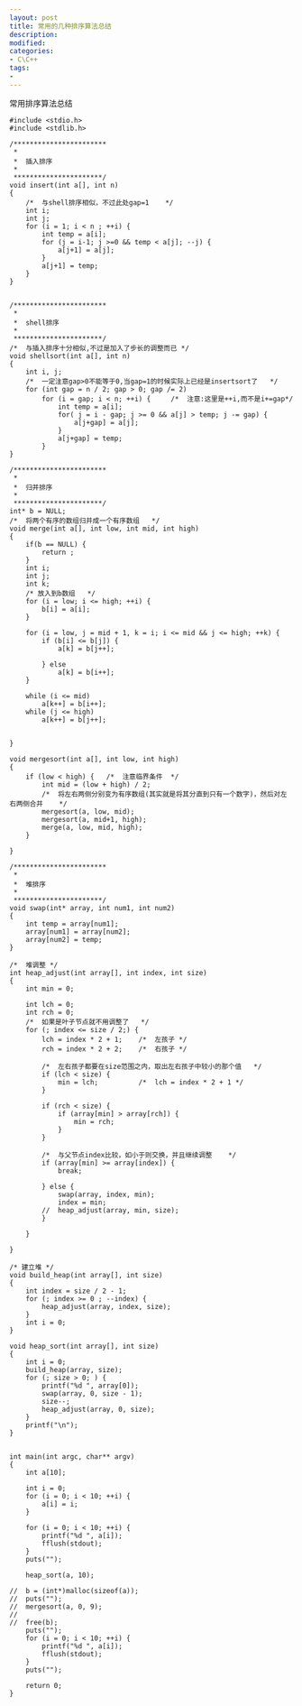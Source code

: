 ```yaml
---
layout: post
title: 常用的几种排序算法总结
description:  
modified: 
categories: 
- C\C++
tags:
- 
---
```


常用排序算法总结

	#include <stdio.h>
	#include <stdlib.h>
	
	/***********************
	 *
	 *	插入排序
	 *
	 **********************/
	void insert(int a[], int n)
	{
		/*	与shell排序相似，不过此处gap=1	*/
		int i;
		int j;
		for (i = 1; i < n ; ++i) {
			int temp = a[i];
			for (j = i-1; j >=0 && temp < a[j]; --j) {
				a[j+1] = a[j];
			}
			a[j+1] = temp;
		}
	}
	
	
	/***********************
	 *
	 *	shell排序
	 *
	 **********************/
	/*	与插入排序十分相似,不过是加入了步长的调整而已	*/
	void shellsort(int a[], int n)
	{
		int i, j;
		/*	一定注意gap>0不能等于0,当gap=1的时候实际上已经是insertsort了	*/
		for (int gap = n / 2; gap > 0; gap /= 2)
			for (i = gap; i < n; ++i) {		/*	注意:这里是++i,而不是i+=gap*/
				int temp = a[i];
				for( j = i - gap; j >= 0 && a[j] > temp; j -= gap) {
					a[j+gap] = a[j];
				}  
				a[j+gap] = temp;
			}
	}
	
	/***********************
	 *
	 *	归并排序
	 *
	 **********************/
	int* b = NULL;
	/*	将两个有序的数组归并成一个有序数组	*/
	void merge(int a[], int low, int mid, int high)
	{
		if(b == NULL) {
			return ;
		}
		int i;
		int j;
		int k;
		/* 放入到b数组	*/
		for (i = low; i <= high; ++i) {
			b[i] = a[i];		
		}
	
		for (i = low, j = mid + 1, k = i; i <= mid && j <= high; ++k) { 
			if (b[i] <= b[j]) {
				a[k] = b[j++];
	
			} else 
				a[k] = b[i++];
		}
	
		while (i <= mid) 
			a[k++] = b[i++];
		while (j <= high) 
			a[k++] = b[j++];
			
		
	}
	
	void mergesort(int a[], int low, int high)
	{
		if (low < high) {	/*	注意临界条件	*/
			int mid = (low + high) / 2;
			/*	将左右两侧分别变为有序数组(其实就是将其分直到只有一个数字)，然后对左右两侧合并	*/
			mergesort(a, low, mid);
			mergesort(a, mid+1, high);
			merge(a, low, mid, high);
		}
		
	}
	
	/***********************
	 *
	 *	堆排序
	 *
	 **********************/
	void swap(int* array, int num1, int num2)
	{
		int temp = array[num1];
		array[num1] = array[num2];
		array[num2] = temp;
	}
	
	/*	堆调整 */
	int heap_adjust(int array[], int index, int size)
	{
		int min = 0;
		
		int lch = 0;
		int rch = 0;
		/*	如果是叶子节点就不用调整了	*/
		for (; index <= size / 2;) {
			lch = index * 2 + 1;	/*	左孩子	*/
			rch = index * 2 + 2;	/*	右孩子	*/
	
			/*	左右孩子都要在size范围之内，取出左右孩子中较小的那个值	*/
			if (lch < size) {		
				min = lch; 			/*	lch = index * 2 + 1 */
			} 
	
			if (rch < size) {
				if (array[min] > array[rch]) {
					min = rch;
				}
			}
			
			/*	与父节点index比较，如小于则交换，并且继续调整	 */
			if (array[min] >= array[index]) {
				break;
	
			} else {
				swap(array, index, min);
				index = min;
			//	heap_adjust(array, min, size);
			}
			
		}
		
	}
	
	/* 建立堆 */
	void build_heap(int array[], int size)
	{
		int index = size / 2 - 1;
		for (; index >= 0 ; --index) {
			heap_adjust(array, index, size);
		}
		int i = 0; 
	}
	
	void heap_sort(int array[], int size)
	{
		int i = 0;	
		build_heap(array, size);
		for (; size > 0; ) {
			printf("%d ", array[0]);
			swap(array, 0, size - 1);
			size--;
			heap_adjust(array, 0, size);
		}
		printf("\n");
	}
	
	
	int main(int argc, char** argv)
	{
		int a[10];
	
		int i = 0;
		for (i = 0; i < 10; ++i) {
			a[i] = i;
		}
	
		for (i = 0; i < 10; ++i) {
			printf("%d ", a[i]);
			fflush(stdout);
		}
		puts("");
			
		heap_sort(a, 10);
	
	//	b = (int*)malloc(sizeof(a));
	//	puts("");
	//	mergesort(a, 0, 9);
	//	
	//	free(b);
		puts("");
		for (i = 0; i < 10; ++i) {
			printf("%d ", a[i]);
			fflush(stdout);
		}	
		puts("");
	
		return 0;
	}

